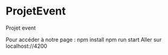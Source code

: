 # ProjetEvent
Projet event

Pour accéder à notre page :
npm install
npm run start
Aller sur localhost://4200
